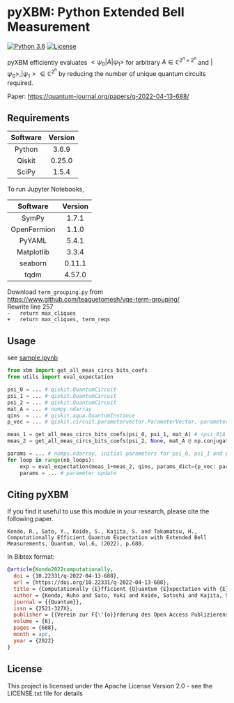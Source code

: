# pyXBM: Python Extended Bell Measurement

[![Python 3.6](https://img.shields.io/badge/python-3.6-blue.svg)](https://www.python.org/downloads/release/python-360/)
[![License](https://img.shields.io/badge/License-Apache%202.0-blue.svg)](https://opensource.org/licenses/Apache-2.0)

pyXBM efficiently evaluates $<\psi_0|A|\psi_1>$ for arbitrary $A\in\mathbb{C}^{2^n\times2^n}$ and $|\psi_0>,|\psi_1>\in\mathbb{C}^{2^n}$ by reducing the number of unique quantum circuits required.

Paper: https://quantum-journal.org/papers/q-2022-04-13-688/

## Requirements

|Software|Version|
|:---:|:---:|
|Python|3.6.9|
|Qiskit|0.25.0|
|SciPy|1.5.4|

To run Jupyter Notebooks,

|Software|Version|
|:---:|:---:|
|SymPy|1.7.1|
|OpenFermion|1.1.0|
|PyYAML|5.4.1|
|Matplotlib|3.3.4|
|seaborn|0.11.1|
|tqdm|4.57.0|

Download `term_grouping.py` from https://www.github.com/teaguetomesh/vqe-term-grouping/  
Rewrite line 257  
`-   return max_cliques`  
`+   return max_cliques, term_reqs`

## Usage

see [sample.ipynb](https://github2.cae.tytlabs.co.jp/e1689/generalized-bell-measurements/blob/master/sample.ipynb)

```python
from xbm import get_all_meas_circs_bits_coefs
from utils import eval_expectation

psi_0 = ... # qiskit.QuantumCircuit
psi_1 = ... # qiskit.QuantumCircuit
psi_2 = ... # qiskit.QuantumCircuit
mat_A = ... # numpy.ndarray
qins  = ... # qiskit.aqua.QuantumInstance
p_vec = ... # qiskit.circuit.parametervector.ParameterVector, parameter vectors for psi_0, psi_1 and psi_2

meas_1 = get_all_meas_circs_bits_coefs(psi_0, psi_1, mat_A) # <psi_0|A|psi_1>
meas_2 = get_all_meas_circs_bits_coefs(psi_2, None, mat_A @ np.conjugate(mat_A).T) # <psi_2|A^2|psi_2>

params = ... # numpy.ndarray, initial parameters for psi_0, psi_1 and psi_2
for loop in range(nb_loops):
    exp = eval_expectation(meas_1+meas_2, qins, params_dict={p_vec: params})
    params = ... # parameter update
```

## Citing pyXBM

If you find it useful to use this module in your research, please cite the following paper.

```
Kondo, R., Sato, Y., Koide, S., Kajita, S. and Takamatsu, H., Computationally Efficient Quantum Expectation with Extended Bell Measurements, Quantum, Vol.6, (2022), p.688.
```

In Bibtex format:
 
```bibtex
@article{Kondo2022computationally,
  doi = {10.22331/q-2022-04-13-688},
  url = {https://doi.org/10.22331/q-2022-04-13-688},
  title = {Computationally {E}fficient {Q}uantum {E}xpectation with {E}xtended {B}ell {M}easurements},
  author = {Kondo, Ruho and Sato, Yuki and Koide, Satoshi and Kajita, Seiji and Takamatsu, Hideki},
  journal = {{Quantum}},
  issn = {2521-327X},
  publisher = {{Verein zur F{\"{o}}rderung des Open Access Publizierens in den Quantenwissenschaften}},
  volume = {6},
  pages = {688},
  month = apr,
  year = {2022}
}
```

## License

This project is licensed under the Apache License Version 2.0 - see the LICENSE.txt file for details
